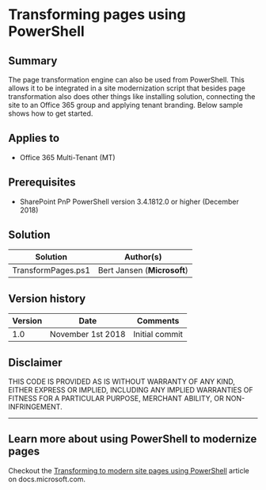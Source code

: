 # Transforming pages using PowerShell

## Summary

The page transformation engine can also be used from PowerShell. This allows it to be integrated in a site modernization script that besides page transformation also does other things like installing solution, connecting the site to an Office 365 group and applying tenant branding. Below sample shows how to get started.

## Applies to

- Office 365 Multi-Tenant (MT)

## Prerequisites

- SharePoint PnP PowerShell version 3.4.1812.0 or higher (December 2018)

## Solution

Solution|Author(s)
--------|---------
TransformPages.ps1 | Bert Jansen (**Microsoft**)

## Version history

Version|Date|Comments
-------|----|--------
1.0 | November 1st 2018 | Initial commit

## Disclaimer

THIS CODE IS PROVIDED AS IS WITHOUT WARRANTY OF ANY KIND, EITHER EXPRESS OR IMPLIED, INCLUDING ANY IMPLIED WARRANTIES OF FITNESS FOR A PARTICULAR PURPOSE, MERCHANT ABILITY, OR NON-INFRINGEMENT.

---

## Learn more about using PowerShell to modernize pages

Checkout the [Transforming to modern site pages using PowerShell](https://docs.microsoft.com/en-us/sharepoint/dev/transform/modernize-userinterface-site-pages-powershell) article on docs.microsoft.com.